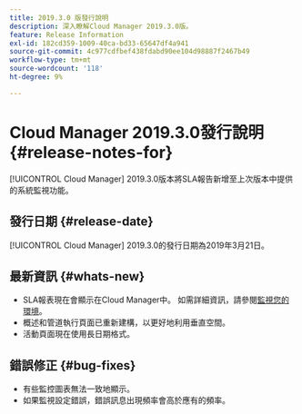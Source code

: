 ```yaml
---
title: 2019.3.0 版發行說明
description: 深入瞭解Cloud Manager 2019.3.0版。
feature: Release Information
exl-id: 182cd359-1009-40ca-bd33-65647df4a941
source-git-commit: 4c977cdfbef438fdabd90ee104d98887f2467b49
workflow-type: tm+mt
source-wordcount: '118'
ht-degree: 9%

---
```


# Cloud Manager 2019.3.0發行說明 {#release-notes-for}

[!UICONTROL Cloud Manager] 2019.3.0版本將SLA報告新增至上次版本中提供的系統監視功能。

## 發行日期 {#release-date}

[!UICONTROL Cloud Manager] 2019.3.0的發行日期為2019年3月21日。

## 最新資訊 {#whats-new}

* SLA報表現在會顯示在Cloud Manager中。 如需詳細資訊，請參閱[監視您的環境](/help/using/monitoring-environments.md)。
* 概述和管道執行頁面已重新建構，以更好地利用垂直空間。
* 活動頁面現在使用長日期格式。

## 錯誤修正 {#bug-fixes}

* 有些監控圖表無法一致地顯示。
* 如果監視設定錯誤，錯誤訊息出現頻率會高於應有的頻率。
